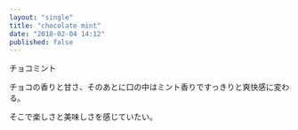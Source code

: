 ```yaml
---
layout: "single"
title: "chocolate mint"
date: "2018-02-04 14:12"
published: false
---
```


チョコミント

チョコの香りと甘さ、そのあとに口の中はミント香りですっきりと爽快感に変わる。


そこで楽しさと美味しさを感じていたい。
